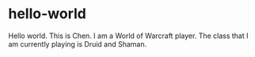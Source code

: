 # hello-world

Hello world. This is Chen. I am a World of Warcraft player. The class that I am currently playing is Druid and Shaman.
